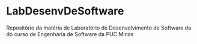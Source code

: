 # LabDesenvDeSoftware
Repositório da matéria de Laboratório de Desenvolvimento de Software da do curso de Engenharia de Software da PUC Minas
